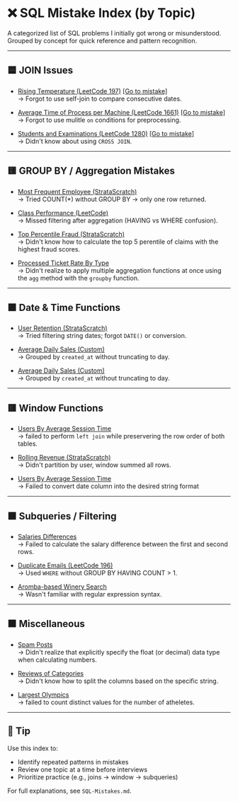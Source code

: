 # ❌ SQL Mistake Index (by Topic)

A categorized list of SQL problems I initially got wrong or misunderstood.  
Grouped by concept for quick reference and pattern recognition.

---

## 🟦 JOIN Issues

- [Rising Temperature (LeetCode 197)](https://leetcode.com/problems/rising-temperature/) [[Go to mistake]](SQL-Mistakes.md#-1-problem-rising-temperature-leetcode-197)  
  → Forgot to use self-join to compare consecutive dates.
  

- [Average Time of Process per Machine (LeetCode 1661)](https://leetcode.com/problems/average-time-of-process-per-machine/description/?envType=study-plan-v2&envId=top-sql-50) [[Go to mistake]](SQL-Mistakes.md#-2-problem-average-time-of-process-per-machine-leetcode-1661)  
  → Forgot to use mulitle `on` conditions for preprocessing.

- [Students and Examinations (LeetCode 1280)](https://leetcode.com/problems/students-and-examinations/description/?envType=study-plan-v2&envId=top-sql-50) [[Go to mistake]](SQL-Mistakes.md#-3-problem-students-and-examinations-leetcode-1280)  
  → Didn't know about using `CROSS JOIN`.

---

## 🟨 GROUP BY / Aggregation Mistakes

- [Most Frequent Employee (StrataScratch)](https://platform.stratascratch.com/coding/9782/find-the-most-frequent-employees)  
  → Tried COUNT(*) without GROUP BY → only one row returned.

- [Class Performance (LeetCode)](https://leetcode.com/problems/classes-more-than-5-students/)  
  → Missed filtering after aggregation (HAVING vs WHERE confusion).

- [Top Percentile Fraud (StrataScratch)](https://platform.stratascratch.com/coding/10303-top-percentile-fraud?code_type=2)  
  → Didn't know how to calculate the top 5 perentile of claims with the highest fraud scores.

- [Processed Ticket Rate By Type](https://platform.stratascratch.com/coding/9781-find-the-rate-of-processed-tickets-for-each-type?code_type=2)  
  → Didn't realize to apply multiple aggregation functions at once using the `agg` method with the `groupby` function. 
---

## 🟪 Date & Time Functions

- [User Retention (StrataScratch)](https://platform.stratascratch.com/coding/9632/user-retention)  
  → Tried filtering string dates; forgot `DATE()` or conversion.

- [Average Daily Sales (Custom)](https://platform.stratascratch.com/coding/12345/avg-daily-sales)  
  → Grouped by `created_at` without truncating to day.

- [Average Daily Sales (Custom)](https://platform.stratascratch.com/coding/12345/avg-daily-sales)  
  → Grouped by `created_at` without truncating to day.
---

## 🟥 Window Functions

- [Users By Average Session Time](https://platform.stratascratch.com/coding/10352-users-by-avg-session-time?code_type=1)  
  → failed to perform `left join` while preservering the row order of both tables.

- [Rolling Revenue (StrataScratch)](https://platform.stratascratch.com/coding/10145/rolling-revenue)  
  → Didn't partition by user, window summed all rows.

- [Users By Average Session Time](https://platform.stratascratch.com/coding/2007-rank-variance-per-country?python=&utm_source=youtube&utm_medium=click&utm_campaign=YT+description+link&code_type=1)  
  → Failed to convert date column into the desired string format

---

## 🟩 Subqueries / Filtering

- [Salaries Differences](https://leetcode.com/problems/second-highest-salary/)  
  → Failed to calculate the salary difference between the first and second rows.

- [Duplicate Emails (LeetCode 196)](https://leetcode.com/problems/duplicate-emails/)  
  → Used `WHERE` without GROUP BY HAVING COUNT > 1.

- [Aromba-based Winery Search](https://platform.stratascratch.com/coding/10026-find-all-wineries-which-produce-wines-by-possessing-aromas-of-plum-cherry-rose-or-hazelnut?code_type=2  )  
  → Wasn't familiar with regular expression syntax.

---

## 🟫 Miscellaneous

- [Spam Posts](https://platform.stratascratch.com/coding/10134-spam-posts?code_type=2  )  
  → Didn't realize that explicitly specify the float (or decimal) data type when calculating numbers.

- [Reviews of Categories](https://platform.stratascratch.com/coding/10049-reviews-of-categories/official-solution?code_type=1)  
  → Didn't know how to split the columns based on the specific string. 

- [Largest Olympics](https://platform.stratascratch.com/coding/9942-largest-olympics?code_type=1)  
  → failed to count distinct values for the number of atheletes. 

---

## 🧠 Tip
Use this index to:
- Identify repeated patterns in mistakes
- Review one topic at a time before interviews
- Prioritize practice (e.g., joins → window → subqueries)

For full explanations, see `SQL-Mistakes.md`.
